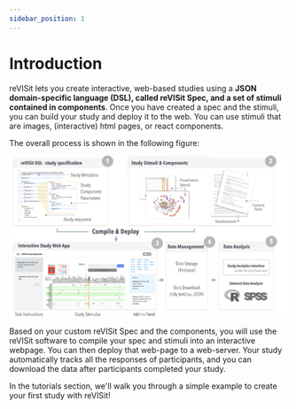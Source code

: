 ```yaml
---
sidebar_position: 1
---
```



# Introduction

reVISit lets you create interactive, web-based studies using a **JSON domain-specific language (DSL), called reVISit Spec, and a set of stimuli contained in components**. Once you have created a spec and the stimuli, you can build your study and deploy it to the web. You can use stimuli that are images, (interactive) html pages, or react components. 

The overall process is shown in the following figure: 

![Revisit teaser image showing revisit workflow](./img/revisit-overview.png)

Based on your custom reVISit Spec and the components, you will use the reVISit software to compile your spec and stimuli into an interactive webpage. You can then deploy that web-page to a web-server. Your study automatically tracks all the responses of participants, and you can download the data after participants completed your study.  

In the tutorials section, we'll walk you through a simple example to create your first study with reVISit! 
